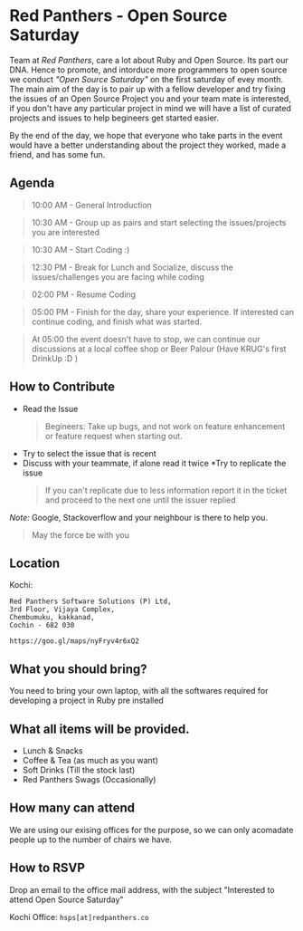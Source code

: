 # Red Panthers - Open Source Saturday

Team at *Red Panthers*, care a lot about Ruby and Open Source. Its part our DNA. Hence to promote, and intorduce more programmers to open source we conduct *"Open Source Saturday"* on the first saturday of evey month. The main aim of the day is to pair up with a fellow developer and try fixing the issues of an Open Source Project you and your team mate is interested, if you don't have any particular project in mind we will have a list of curated projects and issues to help begineers get started easier.

By the end of the day, we hope that everyone who take parts in the event would have a better understanding about the project they worked, made a friend, and has some fun.

Agenda
------

> 10:00 AM - General Introduction

> 10:30 AM - Group up as pairs and start selecting the issues/projects you are interested

> 10:30 AM - Start Coding :)

> 12:30 PM - Break for Lunch and Socialize, discuss the issues/challenges you are facing while coding

> 02:00 PM - Resume Coding

> 05:00 PM - Finish for the day, share your experience. If interested can continue coding, and finish what was started.

> At 05:00 the event doesn't have to stop, we can continue our discussions at a local coffee shop or Beer Palour (Have KRUG's first DrinkUp :D )

How to Contribute
-----------------

* Read the Issue
  > Begineers: Take up bugs, and not work on feature enhancement or feature request when starting out.
* Try to select the issue that is recent
* Discuss with your teammate, if alone read it twice
*Try to replicate the issue
  > If you can't replicate due to less information report it in the ticket
  > and proceed to the next one until the issuer replied

*Note:* Google, Stackoverflow and your neighbour is there to help you. 

> May the force be with you 

Location
---------

Kochi:

```
Red Panthers Software Solutions (P) Ltd,
3rd Floor, Vijaya Complex,
Chembumuku, kakkanad,
Cochin - 682 030

https://goo.gl/maps/nyFryv4r6xQ2
```

What you should bring?
----------------------

You need to bring your own laptop, with all the softwares required for developing a project in Ruby pre installed

What all items will be provided.
-----------------------------

* Lunch & Snacks
* Coffee & Tea (as much as you want)
* Soft Drinks (Till the stock last)
* Red Panthers Swags (Occasionally)

How many can attend
-------------------

We are using our exising offices for the purpose, so we can only acomadate people 
up to the number of chairs we have.

How to RSVP
-----------

Drop an email to the office mail address, with the subject "Interested to attend Open Source Saturday"

Kochi Office: `hsps[at]redpanthers.co`
